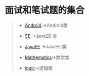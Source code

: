 # 面试和笔试题的集合

>* [Android](https://github.com/shencang/note/blob/master/Interview%26WrittenExamination/android.md) ->Android类
>
>* [SE](https://github.com/shencang/note/blob/master/Interview%26WrittenExamination/javaSE.md) ->JavaSE 类
>
>* [JavaEE](https://github.com/shencang/note/blob/master/Interview%26WrittenExamination/javaEE.md) ->JavaEE 类
>
>* [Mathematics](https://github.com/shencang/note/blob/master/Interview%26WrittenExamination/mathematics.md)->数学类
>
>* [logic](https://github.com/shencang/note/blob/master/Interview%26WrittenExamination/logic.md)->逻辑类